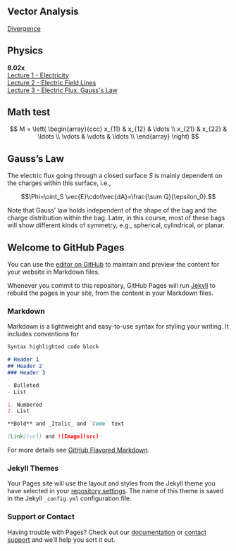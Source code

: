 ---
---

## Vector Analysis
[Divergence](VectorAnalysis/Divergence.md)
  
## Physics
**8.02x**  
[Lecture 1 - Electricity](Physics/8.02x-Electricity_and_Magnetism_(Lewin)/1-Electricity)  
[Lecture 2 - Electric Field Lines](Physics/8.02x-Electricity_and_Magnetism_(Lewin)/2-Electric_Field_Lines)  
[Lecture 3 - Electric Flux, Gauss's Law](Physics/8.02x-Electricity_and_Magnetism_(Lewin)/3-Electric_Flux) 


## Math test
$$
M = \left( \begin{array}{ccc}
x_{11} & x_{12} & \ldots \\
x_{21} & x_{22} & \ldots \\
\vdots & \vdots & \ldots \\
\end{array} \right)
$$

## Gauss’s Law

The electric flux going through a closed surface $S$ is mainly dependent on the charges within this surface, i.e.,

$$\Phi=\oint_S \vec{E}\cdot\vec{dA}=\frac{\sum Q}{\epsilon_0}.$$

Note that Gauss’ law holds independent of the shape of the bag and the charge distribution within the bag. Later, in this course, most of these bags will show different kinds of symmetry, e.g., spherical, cylindrical, or planar.

## Welcome to GitHub Pages

You can use the [editor on GitHub](https://github.com/karoly-zsolnai-feher/karoly-zsolnai-feher.github.io/edit/master/README.md) to maintain and preview the content for your website in Markdown files.

Whenever you commit to this repository, GitHub Pages will run [Jekyll](https://jekyllrb.com/) to rebuild the pages in your site, from the content in your Markdown files.

### Markdown

Markdown is a lightweight and easy-to-use syntax for styling your writing. It includes conventions for

```markdown
Syntax highlighted code block

# Header 1
## Header 2
### Header 3

- Bulleted
- List

1. Numbered
2. List

**Bold** and _Italic_ and `Code` text

[Link](url) and ![Image](src)
```

For more details see [GitHub Flavored Markdown](https://guides.github.com/features/mastering-markdown/).

### Jekyll Themes

Your Pages site will use the layout and styles from the Jekyll theme you have selected in your [repository settings](https://github.com/karoly-zsolnai-feher/karoly-zsolnai-feher.github.io/settings). The name of this theme is saved in the Jekyll `_config.yml` configuration file.

### Support or Contact

Having trouble with Pages? Check out our [documentation](https://help.github.com/categories/github-pages-basics/) or [contact support](https://github.com/contact) and we’ll help you sort it out.
